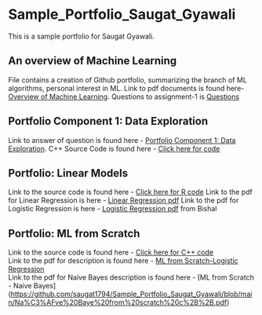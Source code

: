 # Sample_Portfolio_Saugat_Gyawali
This is a sample portfolio for Saugat Gyawali.

## An overview of Machine Learning
File contains a creation of Github portfolio, summarizing the branch of ML algorithms, personal interest in ML.
Link to pdf documents is found here-[Overview of Machine Learning](https://github.com/saugat1794/Sample_Portfolio_Saugat_Gyawali/blob/main/Overview%20of%20ML.pdf). Questions to assignment-1 is [Questions](https://github.com/saugat1794/Sample_Portfolio_Saugat_Gyawali/blob/main/Portfolio%20Setup.pdf)


## Portfolio Component 1: Data Exploration
Link to answer of question is found here - [Portfolio Component 1: Data Exploration](https://github.com/saugat1794/Sample_Portfolio_Saugat_Gyawali/blob/main/Portfolio%20Component%201.pdf).
C++ Source Code is found here - [Click here for code](https://github.com/saugat1794/Sample_Portfolio_Saugat_Gyawali/blob/main/Source.cpp) 

## Portfolio: Linear Models
Link to the source code is found here - [Click here for R code](https://github.com/saugat1794/Sample_Portfolio_Saugat_Gyawali/blob/main/Regression.rmd)
Link to the pdf for Linear Regression is here - [Linear Regression pdf](https://github.com/saugat1794/Sample_Portfolio_Saugat_Gyawali/blob/main/RegressionTemp.pdf)
Link to the pdf for Logistic Regression is here - [Logistic Regression pdf](https://github.com/saugat1794/Sample_Portfolio_Saugat_Gyawali/blob/main/Updated_Logistic-and-Naive.pdf) from Bishal

## Portfolio: ML from Scratch
Link to the source code is found here - [Click here for C++ code](https://github.com/saugat1794/Sample_Portfolio_Saugat_Gyawali/blob/main/LogisticRegression.cpp)<br/>
Link to the pdf for description is found here - [ML from Scratch-Logistic Regression](https://github.com/saugat1794/Sample_Portfolio_Saugat_Gyawali/blob/main/AssignmentMLLogistic.pdf)<br/>
Link to the pdf for Naive Bayes description is found here - [ML from Scratch - Naive Bayes]
(https://github.com/saugat1794/Sample_Portfolio_Saugat_Gyawali/blob/main/Na%C3%AFve%20Baye%20from%20scratch%20c%2B%2B.pdf)
